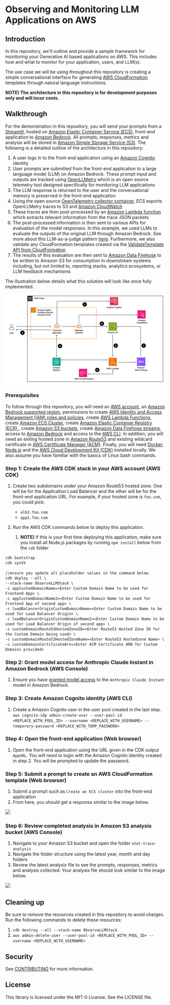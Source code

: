 # Observing and Monitoring LLM Applications on AWS

## Introduction
In this repository, we'll outline and provide a sample framework for monitoring your Generative AI based applications on AWS. This includes how and what to monitor for your application, users, and LLM(s).

The use case we will be using throughout this repository is creating a simple conversational interface for generating [AWS CloudFormation](https://aws.amazon.com/cloudformation/) templates through natural language instructions.

**NOTE) The architecture in this repository is for development purposes only and will incur costs.**

## Walkthrough
For the demonstration in this repository, you will send your prompts from a [Streamlit](https://streamlit.io/), hosted on [Amazon Elastic Container Service (ECS)](https://aws.amazon.com/ecs/), front-end application to [Amazon Bedrock](https://aws.amazon.com/bedrock/). All prompts, responses, metrics and analysis will be stored in [Amazon Simple Storage Service (S3)](https://aws.amazon.com/s3/). The following is a detailed outline of the architecture in this repository:
1. A user logs in to the front-end application using an [Amazon Cognito](https://aws.amazon.com/cognito/) identity
2. User prompts are submitted from the front-end application to a large language model (LLM) on Amazon Bedrock. These prompt input and outputs are tracked using [OpenLLMetry](https://github.com/traceloop/openllmetry) which is an open source telemetry tool designed specifically for monitoring LLM applications
3. The LLM response is returned to the user and the conversational memory is preserved in the front-end application
4. Using the open source [OpenTelemetry collector container](https://opentelemetry.io/docs/collector/quick-start/), ECS exports OpenLLMetry traces to S3 and [Amazon CloudWatch](https://aws.amazon.com/pm/cloudwatch/)
5. These traces are then post-processed by an [Amazon Lambda function](https://aws.amazon.com/pm/lambda) which extracts relevant information from the trace JSON packets
6. The post-processed information is then sent to various APIs for evaluation of the model responses. In this example, we used LLMs to evaluate the outputs of the original LLM through Amazon Bedrock. See more about this LLM-as-a-judge pattern [here](https://huggingface.co/learn/cookbook/en/llm_judge). Furthermore, we also validate any CloudFormation templates created via the [ValidateTemplate API from CloudFormation](https://docs.aws.amazon.com/AWSCloudFormation/latest/APIReference/API_ValidateTemplate.html)
7. The results of this evaluation are then sent to [Amazon Data Firehose](https://aws.amazon.com/firehose/) to be written to Amazon S3 for consumption in downstream systems including, but not limited to, reporting stacks, analytics ecosystems, or LLM feedback mechanisms

The illustration below details what this solution will look like once fully implemented.

<img src="./images/Solution Overview.png" />

<br /> 

### Prerequisites
To follow through this repository, you will need an <a href="https://console.aws.amazon.com/" >AWS account</a>, an <a href="https://aws.amazon.com/about-aws/global-infrastructure/regional-product-services/" >Amazon Bedrock supported region</a>, permissions to create <a href="https://docs.aws.amazon.com/IAM/latest/UserGuide/id_roles.html" > AWS Identity and Access Management (IAM) roles and policies</a>, create <a href="https://docs.aws.amazon.com/lambda/latest/dg/getting-started.html#getting-started-create-function"> AWS Lambda Functions</a>, create <a href="https://docs.aws.amazon.com/AmazonECS/latest/developerguide/clusters-concepts.html"> Amazon ECS Cluster</a>, create <a href="https://docs.aws.amazon.com/AmazonECR/latest/userguide/repository-create.html"> Amazon Elastic Container Registry (ECR) </a>, create <a href="https://docs.aws.amazon.com/AmazonS3/latest/userguide/creating-bucket.html"> Amazon S3 buckets</a>, create <a href="https://docs.aws.amazon.com/firehose/latest/dev/basic-create.html"> Amazon Data Firehose streams</a>, access to [Amazon Bedrock](https://docs.aws.amazon.com/bedrock/latest/userguide/setting-up.html) and access to the <a href="https://aws.amazon.com/cli/">AWS CLI</a>. In addition, you will need an exiting hosted zone in [Amazon Route53](https://aws.amazon.com/route53/) and existing wildcard certificate in [AWS Certificate Manager (ACM)](https://aws.amazon.com/certificate-manager/). Finally, you will need [Docker](https://www.docker.com/), [Node.js](https://nodejs.org/en) and the [AWS Cloud Development Kit (CDK)](https://docs.aws.amazon.com/cdk/v2/guide/getting_started.html) installed locally. We also assume you have familiar with the basics of Linux bash commands.

### Step 1: Create the AWS CDK stack in your AWS account (AWS CDK)

1. Create two subdomains under your Amazon Route53 hosted zone. One will be for the Application Load Balancer and the other will be for the front-end application URL. For example, if your hosted zone is `foo.com`, you could pick:

    * `alb1.foo.com`
    * `app1.foo.com`
    
2. Run the AWS CDK commands below to deploy this application.
   1. <b>NOTE)</b> If this is your first time deploying this application, make sure you install all Node.js packages by running ```npm install``` below from the `cdk` folder

```
cdk bootstrap
cdk synth

//ensure you update all placeholder values in the command below
cdk deploy --all \
--stack-name ObserveLLMStack \
-c appCustomDomainName=<Enter Custom Domain Name to be used for Frontend App> \
-c appCustomDomainName2=<Enter Custom Domain Name to be used for Frontend App of second app> \
-c loadBalancerOriginCustomDomainName=<Enter Custom Domain Name to be used for Load Balancer Origin> \
-c loadBalancerOriginCustomDomainName2=<Enter Custom Domain Name to be used for Load Balancer Origin of second app> \
-c customDomainRoute53HostedZoneID=<Enter Route53 Hosted Zone ID for the Custom Domain being used> \
-c customDomainRoute53HostedZoneName=<Enter Route53 Hostedzone Name> \
-c customDomainCertificateArn=<Enter ACM Certificate ARN for Custom Domains provided>
```

### Step 2: Grant model access for Anthropic Claude Instant in Amazon Bedrock (AWS Console)
1. Ensure you have [granted model access](https://docs.aws.amazon.com/bedrock/latest/userguide/model-access.html#model-access-add) to the ```Anthropic Claude Instant``` model in Amazon Bedrock.

### Step 3: Create Amazon Cognito identity (AWS CLI)

1. Create a Amazon Cognito user in the user pool created in the last step.
```aws cognito-idp admin-create-user --user-pool-id <REPLACE_WITH_POOL_ID> --username <REPLACE_WITH_USERNAME> --temporary-password <REPLACE_WITH_TEMP_PASSWORD>```

### Step 4: Open the front-end application (Web browser)

1. Open the front-end application using the URL given in the CDK output `AppURL`. You will need to login with the Amazon Cognito identity created in step 2. You will be prompted to update the password.

### Step 5: Submit a prompt to create an AWS CloudFormation template (Web browser)
1. Submit a prompt such as ```Create an ECS cluster``` into the front-end application
2. From here, you should get a response similar to the image below.
<img src="images/completed_prompt_screenshot.png">

### Step 6: Review completed analysis in Amazon S3 analysis bucket (AWS Console)
1. Navigate to your Amazon S3 bucket and open the folder ```otel-trace-analysis```
2. Navigate the folder structure using the latest year, month and day folders
3. Review the latest analysis file to see the prompts, responses, metrics and analysis collected. Your analysis file should look similar to the image below.
<img src="images/completed_analysis_screenshot.png">

## Cleaning up
Be sure to remove the resources created in this repository to avoid charges. Run the following commands to delete these resources:
1. ```cdk destroy --all --stack-name ObserveLLMStack ```
2. ```aws admin-delete-user --user-pool-id <REPLACE_WITH_POOL_ID> --username <REPLACE_WITH_USERNAME>```

## Security

See [CONTRIBUTING](CONTRIBUTING.md#security-issue-notifications) for more information.

## License

This library is licensed under the MIT-0 License. See the LICENSE file.